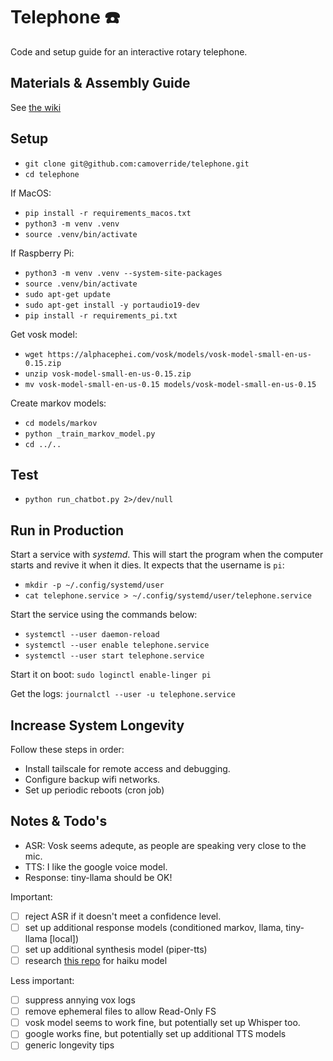 # Telephone ☎️ 

Code and setup guide for an interactive rotary telephone.


## Materials & Assembly Guide

See [the wiki](https://github.com/camoverride/telephone/wiki)


## Setup

- `git clone git@github.com:camoverride/telephone.git`
- `cd telephone`

If MacOS:

- `pip install -r requirements_macos.txt`
- `python3 -m venv .venv`
- `source .venv/bin/activate`

If Raspberry Pi:

- `python3 -m venv .venv --system-site-packages`
- `source .venv/bin/activate`
- `sudo apt-get update`
- `sudo apt-get install -y portaudio19-dev`
- `pip install -r requirements_pi.txt`


Get vosk model:

- `wget https://alphacephei.com/vosk/models/vosk-model-small-en-us-0.15.zip`
- `unzip vosk-model-small-en-us-0.15.zip`
- `mv vosk-model-small-en-us-0.15 models/vosk-model-small-en-us-0.15`

Create markov models:

- `cd models/markov`
- `python _train_markov_model.py`
- `cd ../..`


## Test

- `python run_chatbot.py 2>/dev/null`


## Run in Production

Start a service with *systemd*. This will start the program when the computer starts and revive it when it dies. It expects that the username is `pi`:

- `mkdir -p ~/.config/systemd/user`
- `cat telephone.service > ~/.config/systemd/user/telephone.service`

Start the service using the commands below:

- `systemctl --user daemon-reload`
- `systemctl --user enable telephone.service`
- `systemctl --user start telephone.service`

Start it on boot: `sudo loginctl enable-linger pi`

Get the logs: `journalctl --user -u telephone.service`


## Increase System Longevity

Follow these steps in order:

- Install tailscale for remote access and debugging.
- Configure backup wifi networks.
- Set up periodic reboots (cron job)


## Notes & Todo's

- ASR: Vosk seems adequte, as people are speaking very close to the mic.
- TTS: I like the google voice model.
- Response: tiny-llama should be OK!


Important:

- [ ] reject ASR if it doesn't meet a confidence level.
- [ ] set up additional response models (conditioned markov, llama, tiny-llama [local])
- [ ] set up additional synthesis model (piper-tts)
- [ ] research [this repo](https://github.com/heristop/gutenku) for haiku model

Less important:

- [ ] suppress annying vox logs
- [ ] remove ephemeral files to allow Read-Only FS
- [ ] vosk model seems to work fine, but potentially set up Whisper too.
- [ ] google works fine, but potentially set up additional TTS models
- [ ] generic longevity tips
